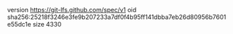 version https://git-lfs.github.com/spec/v1
oid sha256:25218f3246e3fe9b207233a7df0f4b95ff141dbba7eb26d80956b7601e55dc1e
size 4330
